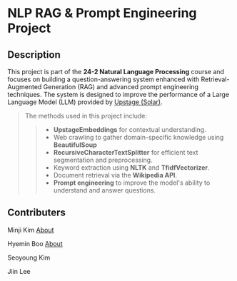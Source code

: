 # NLP RAG & Prompt Engineering Project

## Description

This project is part of the **24-2 Natural Language Processing** course and focuses on building a question-answering system enhanced with Retrieval-Augmented Generation (RAG) and advanced prompt engineering techniques. The system is designed to improve the performance of a Large Language Model (LLM) provided by [Upstage (Solar)](https://www.upstage.ai).



> The methods used in this project include:
>> - **UpstageEmbeddings** for contextual understanding.
>> - Web crawling to gather domain-specific knowledge using **BeautifulSoup**
>> - **RecursiveCharacterTextSplitter** for efficient text segmentation and preprocessing. 
>> - Keyword extraction using **NLTK** and **TfidfVectorizer**.
>> - Document retrieval via the **Wikipedia API**.
>> - **Prompt engineering** to improve the model's ability to understand and answer questions.


## Contributers

Minji Kim  [About](https://github.com/Janice0381)

Hyemin Boo  [About](https://github.com/hyeminboo)

Seoyoung Kim

Jiin Lee
